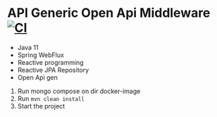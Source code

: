 #  API Generic Open Api Middleware [![CI](https://github.com/klejdi94/middleware-open-api-example/actions/workflows/main.yml/badge.svg)](https://github.com/klejdi94/middleware-open-api-example/actions/workflows/main.yml)

* Java 11
* Spring WebFlux
* Reactive programming
* Reactive JPA Repository
* Open Api gen


1) Run mongo compose on dir docker-image
2) Run ```mvn clean install```
3) Start the project




